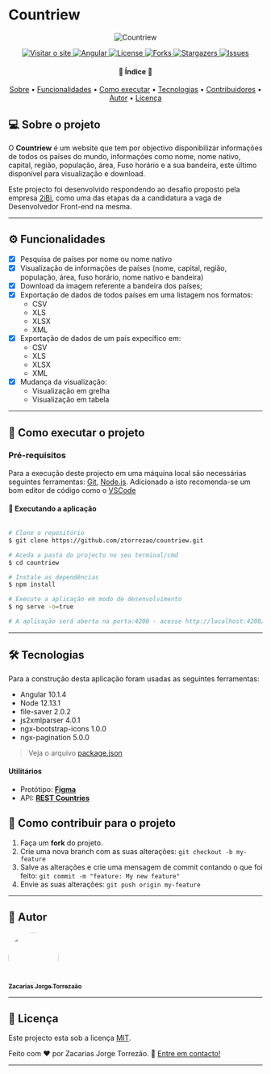 # Countriew
<p align="center">
    <img alt="Countriew" title="#Countriew" src="https://repository-images.githubusercontent.com/300406297/b34b7580-0951-11eb-9d54-2a0ee6ffa20d" />
</p>
<p align="center">
  <a href="https://ztorrezao.github.io/countriew/">
    <img alt="Visitar o site" src="https://img.shields.io/badge/Countriew-visitar-blue">
  </a>
  <a href="https://angular.io/guide/setup-local">
    <img alt="Angular" src="https://img.shields.io/badge/Angular-10.1.4-red">
  </a>
  <a href="https://img.shields.io/github/license/ztorrezao/countriew">
    <img alt="License" src="https://img.shields.io/github/license/ztorrezao/countriew">
  </a>
  <a href="https://img.shields.io/github/forks/ztorrezao/countriew">
    <img alt="Forks" src="https://img.shields.io/github/forks/ztorrezao/countriew">
  </a>

  <a href="https://img.shields.io/github/stars/ztorrezao/countriew?color=yellow">
    <img alt="Stargazers" src="https://img.shields.io/github/stars/ztorrezao/countriew?color=yellow">
  </a>
  
  <a href="https://img.shields.io/github/issues/ztorrezao/countriew">
    <img alt="Issues" src="https://img.shields.io/github/issues/ztorrezao/countriew">
  </a>
  
</p>
<h4 align="center"> 
	🚧  Índice 🚧
</h4>

<p align="center">
 <a href="#-sobre-o-projeto">Sobre</a> •
 <a href="#-funcionalidades">Funcionalidades</a> •
 <a href="#-como-executar-o-projeto">Como executar</a> • 
 <a href="#-tecnologias">Tecnologias</a> • 
 <a href="#-contribuidores">Contribuidores</a> • 
 <a href="#-autor">Autor</a> • 
 <a href="#user-content--licença">Licença</a>
</p>


## 💻 Sobre o projeto

O **Countriew** é um website que tem por objectivo disponibilizar informações de todos os países do mundo, informações como nome, nome nativo, capital, região, população, área, Fuso horário e a sua bandeira, este último disponível para visualização e download.


Este projecto foi desenvolvido respondendo ao desafio proposto pela empresa [2iBi](https://github.com/2iBi/developer-challenge), como uma das etapas da a candidatura a vaga de Desenvolvedor Front-end na mesma.

---

## ⚙️ Funcionalidades

- [x] Pesquisa de países por nome ou nome nativo
- [x] Visualização de informações de países (nome, capital, região, população, área, fuso horário, nome nativo e bandeira)
- [x] Download da imagem referente a bandeira dos países;
- [x] Exportação de dados de todos países em uma listagem nos formatos:
  -  CSV
  -  XLS 
  -  XLSX
  -  XML
- [x] Exportação de dados de um país expecífico em: 
  -  CSV
  -  XLS 
  -  XLSX
  -  XML
- [x] Mudança da visualização:
	- Visualização em grelha
  - Visualização em tabela

---

## 🚀 Como executar o projeto

### Pré-requisitos

Para a execução deste projecto em uma máquina local são necessárias seguintes ferramentas:
[Git](https://git-scm.com), [Node.js](https://nodejs.org/en/). 
Adicionado a isto recomenda-se um bom editor de código como o [VSCode](https://code.visualstudio.com/)


#### 🧭 Executando a aplicação

```bash

# Clone o repositório
$ git clone https://github.com/ztorrezao/countriew.git

# Aceda a pasta do projecto no seu terminal/cmd
$ cd countriew

# Instale as dependências
$ npm install

# Execute a aplicação em modo de desenvolvimento
$ ng serve -o=true

# A aplicação será aberta na porta:4200 - acesse http://localhost:4200/

```

---

## 🛠 Tecnologias

Para a construção desta aplicação foram usadas as seguintes ferramentas:

-   Angular 10.1.4
-   Node 12.13.1
-   file-saver 2.0.2
-   js2xmlparser 4.0.1
-   ngx-bootstrap-icons 1.0.0
-   ngx-pagination 5.0.0

> Veja o arquivo  [package.json](https://github.com/ztorrezao/countriew/blob/master/package.json)


#### [](https://github.com/tgmarinho/Ecoleta#utilit%C3%A1rios)**Utilitários**

-   Protótipo:  **[Figma](https://www.figma.com/)**
-   API:  **[REST Countries](https://restcountries.eu/)** 

## 💪 Como contribuir para o projeto

1. Faça um **fork** do projeto.
2. Crie uma nova branch com as suas alterações: `git checkout -b my-feature`
3. Salve as alterações e crie uma mensagem de commit contando o que foi feito: `git commit -m "feature: My new feature"`
4. Envie as suas alterações: `git push origin my-feature`

---

## 🦸 Autor

<a href="https://www.linkedin.com/in/ztorrezao/">
 <img style="border-radius: 50%;" src="https://avatars1.githubusercontent.com/u/13769987" width="100px;" alt=""/>
 <br />
 <sub><b>Zacarias Jorge Torrezaão</b></sub></a> <a href="https://www.linkedin.com/in/ztorrezao/"></a>
 <br />


---

## 📝 Licença

Este projecto esta sob a licença [MIT](./LICENSE).

Feito com ❤️ por Zacarias Jorge Torrezão. 📧 [Entre em contacto!](mailto:zacarias@torrezao.com)

---
